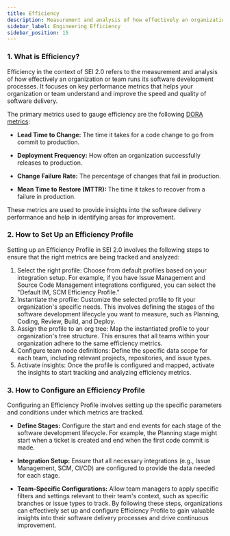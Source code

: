 ```yaml
---
title: Efficiency
description: Measurement and analysis of how effectively an organization or team performs its software development processes
sidebar_label: Engineering Efficiency
sidebar_position: 15
---
```


### 1. What is Efficiency?

Efficiency in the context of SEI 2.0 refers to the measurement and analysis of how effectively an organization or team runs its software development processes. It focuses on key performance metrics that helps your organization or team understand and improve the speed and quality of software delivery. 

The primary metrics used to gauge efficiency are the following [DORA metrics](https://cloud.google.com/blog/products/devops-sre/announcing-the-2024-dora-report):

* **Lead Time to Change:** The time it takes for a code change to go from commit to production.

* **Deployment Frequency:** How often an organization successfully releases to production.

* **Change Failure Rate:** The percentage of changes that fail in production.

* **Mean Time to Restore (MTTR):** The time it takes to recover from a failure in production.

These metrics are used to provide insights into the software delivery performance and help in identifying areas for improvement.

### 2. How to Set Up an Efficiency Profile
Setting up an Efficiency Profile in SEI 2.0 involves the following steps to ensure that the right metrics are being tracked and analyzed:

1. Select the right profile: Choose from default profiles based on your integration setup. For example, if you have Issue Management and Source Code Management integrations configured, you can select the "Default IM, SCM Efficiency Profile."
1. Instantiate the profile: Customize the selected profile to fit your organization's specific needs. This involves defining the stages of the software development lifecycle you want to measure, such as Planning, Coding, Review, Build, and Deploy.
1. Assign the profile to an org tree: Map the instantiated profile to your organization's tree structure. This ensures that all teams within your organization adhere to the same efficiency metrics.
1. Configure team node definitions: Define the specific data scope for each team, including relevant projects, repositories, and issue types.
1. Activate insights: Once the profile is configured and mapped, activate the insights to start tracking and analyzing efficiency metrics.

### 3. How to Configure an Efficiency Profile
Configuring an Efficiency Profile involves setting up the specific parameters and conditions under which metrics are tracked.

* **Define Stages:** Configure the start and end events for each stage of the software development lifecycle. 
For example, the Planning stage might start when a ticket is created and end when the first code commit is made.

* **Integration Setup:** Ensure that all necessary integrations (e.g., Issue Management, SCM, CI/CD) are configured to provide the data needed for each stage.

* **Team-Specific Configurations:** Allow team managers to apply specific filters and settings relevant to their team's context, such as specific branches or issue types to track.
By following these steps, organizations can effectively set up and configure Efficiency Profile to gain valuable insights into their software delivery processes and drive continuous improvement.

